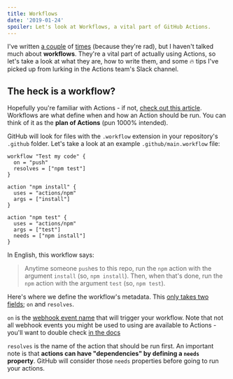 ```yaml
---
title: Workflows
date: '2019-01-24'
spoiler: Let's look at Workflows, a vital part of GitHub Actions.
---
```


I've written [a couple](./posts/probot-app-or-github-action) of [times](./posts/building-github-actions-in-node) (because they're rad), but I haven't talked much about **workflows**. They're a vital part of actually using Actions, so let's take a look at what they are, how to write them, and some 🔥 tips I've picked up from lurking in the Actions team's Slack channel.

## The heck is a workflow?

Hopefully you're familiar with Actions - if not, [check out this article](). Workflows are what define when and how an Action should be run. You can think of it as the **plan of Actions** (pun 1000% intended).

GitHub will look for files with the `.workflow` extension in your repository's `.github` folder. Let's take a look at an example `.github/main.workflow` file:

```hcl
workflow "Test my code" {
  on = "push"
  resolves = ["npm test"]
}

action "npm install" {
  uses = "actions/npm"
  args = ["install"]
}

action "npm test" {
  uses = "actions/npm"
  args = ["test"]
  needs = ["npm install"]
}
```

In English, this workflow says:

> Anytime someone `push`es to this repo, run the `npm` action with the argument `install` (so, `npm install`). Then, when that's done, run the `npm` action with the argument `test` (so, `npm test`).

Here's where we define the workflow's metadata. This [only takes two fields](https://developer.github.com/actions/creating-workflows/workflow-configuration-options/#workflow-attributes); `on` and `resolves`.

`on` is the [webhook event name](https://developer.github.com/actions/creating-workflows/workflow-configuration-options/#events-supported-in-workflow-files) that will trigger your workflow. Note that not all webhook events you might be used to using are available to Actions - you'll want to double check [in the docs](https://developer.github.com/actions/creating-workflows/workflow-configuration-options/#events-supported-in-workflow-files)

`resolves` is the name of the action that should be run first. An important note is that **actions can have "dependencies" by defining a `needs` property**. GitHub will consider those `needs` properties before going to run your actions.
